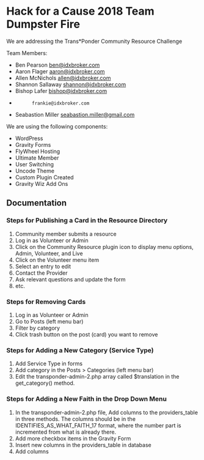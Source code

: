 # Hack for a Cause 2018 Team Dumpster Fire

We are addressing the Trans*Ponder Community Resource Challenge

Team Members:
- Ben Pearson           ben@idxbroker.com
- Aaron Flager          aaron@idxbroker.com
- Allen McNichols       allen@idxbroker.com
- Shannon Sallaway      shannon@idxbroker.com
- Bishop Lafer          bishop@idxbroker.com
-           frankie@idxbroker.com
- Seabastion Miller     seabastion.miller@gmail.com

We are using the following components:
- WordPress
- Gravity Forms
- FlyWheel Hosting
- Ultimate Member
- User Switching
- Uncode Theme
- Custom Plugin Created 
- Gravity Wiz Add Ons

## Documentation

### Steps for Publishing a Card in the Resource Directory
1. Community member submits a resource
1. Log in as Volunteer or Admin
1. Click on the Community Resource plugin icon to display menu options, Admin, Volunteer, and Live
1. Click on the Volunteer menu item
1. Select an entry to edit
1. Contact the Provider
1. Ask relevant questions and update the form
1. etc.

### Steps for Removing Cards
1. Log in as Volunteer or Admin
1. Go to Posts (left menu bar)
1. Filter by category
1. Click trash button on the post (card) you want to remove

### Steps for Adding a New Category (Service Type)
1. Add Service Type in forms
1. Add category in the Posts > Categories (left menu bar)
1. Edit the transponder-admin-2.php array called $translation in the get_category() method.

### Steps for Adding a New Faith in the Drop Down Menu
1. In the transponder-admin-2.php file, Add columns to the providers_table in three methods. The columns should be in the IDENTIFIES_AS_WHAT_FAITH_17 format, where the number part is incremented from what is already there.
1. Add more checkbox items in the Gravity Form
1. Insert new columns in the providers_table in database
1. Add columns 
